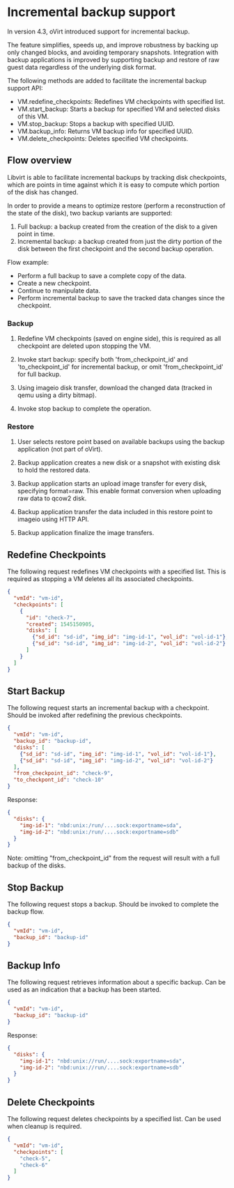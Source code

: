 # Incremental backup support

In version 4.3, oVirt introduced support for incremental backup.

The feature simplifies, speeds up, and improve robustness by backing
up only changed blocks, and avoiding temporary snapshots.
Integration with backup applications is improved by supporting
backup and restore of raw guest data regardless of the underlying disk format.

The following methods are added to facilitate the incremental backup support API:
- VM.redefine_checkpoints: Redefines VM checkpoints with specified list.
- VM.start_backup: Starts a backup for specified VM and selected disks of this VM.
- VM.stop_backup: Stops a backup with specified UUID.
- VM.backup_info: Returns VM backup info for specified UUID.
- VM.delete_checkpoints: Deletes specified VM checkpoints.

## Flow overview

Libvirt is able to facilitate incremental backups by tracking disk checkpoints,
which are points in time against which it is easy to compute which portion of
the disk has changed.

In order to provide a means to optimize restore (perform a reconstruction of
the state of the disk), two backup variants are supported:
1. Full backup: a backup created from the creation of the disk to a given
point in time.
1. Incremental backup: a backup created from just the dirty portion of the disk
between the first checkpoint and the second backup operation.

Flow example:
- Perform a full backup to save a complete copy of the data.
- Create a new checkpoint.
- Continue to manipulate data.
- Perform incremental backup to save the tracked data changes since the checkpoint.

### Backup

1. Redefine VM checkpoints (saved on engine side), this is required as all
checkpoint are deleted upon stopping the VM.

2. Invoke start backup: specify both 'from_checkpoint_id' and 'to_checkpoint_id'
for incremental backup, or omit 'from_checkpoint_id' for full backup.

3. Using imageio disk transfer, download the changed data (tracked in qemu
using a dirty bitmap).

4. Invoke stop backup to complete the operation.

### Restore

1. User selects restore point based on available backups using the backup
application (not part of oVirt).

2. Backup application creates a new disk or a snapshot with existing disk
to hold the restored data.

3. Backup application starts an upload image transfer for every disk,
specifying format=raw. This enable format conversion when uploading raw data
to qcow2 disk.

4. Backup application transfer the data included in this restore point to
imageio using HTTP API.

5. Backup application finalize the image transfers.

## Redefine Checkpoints

The following request redefines VM checkpoints with a specified list.
This is required as stopping a VM deletes all its associated checkpoints.

```json
{
  "vmId": "vm-id",
  "checkpoints": [
    {
      "id": "check-7",
      "created": 1545150905,
      "disks": [
        {"sd_id": "sd-id", "img_id": "img-id-1", "vol_id": "vol-id-1"},
        {"sd_id": "sd-id", "img_id": "img-id-2", "vol_id": "vol-id-2"}
      ]
    }
  ]
}
```

## Start Backup

The following request starts an incremental backup with a checkpoint.
Should be invoked after redefining the previous checkpoints.

```json
{
  "vmId": "vm-id",
  "backup_id": "backup-id",
  "disks": [
    {"sd_id": "sd-id", "img_id": "img-id-1", "vol_id": "vol-id-1"},
    {"sd_id": "sd-id", "img_id": "img-id-2", "vol_id": "vol-id-2"}
  ],
  "from_checkpoint_id": "check-9",
  "to_checkpont_id": "check-10"
}
```

Response:
```json
{
  "disks": {
    "img-id-1": "nbd:unix:/run/....sock:exportname=sda",
    "img-id-2": "nbd:unix:/run/....sock:exportname=sdb"
  }
}
```

Note: omitting "from_checkpoint_id" from the request will result
with a full backup of the disks.

## Stop Backup

The following request stops a backup.
Should be invoked to complete the backup flow.

```json
{
  "vmId": "vm-id",
  "backup_id": "backup-id"
}
```

## Backup Info

The following request retrieves information about a specific backup.
Can be used as an indication that a backup has been started.

```json
{
  "vmId": "vm-id",
  "backup_id": "backup-id"
}
```

Response:
```json
{
  "disks": {
    "img-id-1": "nbd:unix://run/....sock:exportname=sda",
    "img-id-2": "nbd:unix://run/....sock:exportname=sdb"
  }
}
```

## Delete Checkpoints

The following request deletes checkpoints by a specified list.
Can be used when cleanup is required.

```json
{
  "vmId": "vm-id",
  "checkpoints": [
    "check-5",
    "check-6"
  ]
}
```